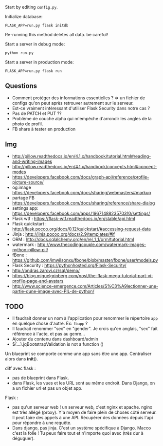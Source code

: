 
Start by editing `config.py`.

Initialize database:

    FLASK_APP=run.py flask initdb

Re-running this method deletes all data. be careful!

Start a server in debug mode:

    python run.py

Start a server in production mode:

    FLASK_APP=run.py flask run

## Questions

- Comment protéger des informations essentielles ? => un fichier de configs qu'on peut après retrouver autrement sur le serveur.
- Est-ce vraiment intéressant d'utiliser Flask Security dans notre cas ?
- Pas de PATCH et PUT ??
- Problème de couche alpha qui m'empêche d'arrondir les angles de la photo de profil.
- FB share à tester en production

## Img

- http://pillow.readthedocs.io/en/4.1.x/handbook/tutorial.html#reading-and-writing-images
- http://pillow.readthedocs.io/en/4.1.x/handbook/concepts.html#concept-modes
- https://developers.facebook.com/docs/graph-api/reference/profile-picture-source/
- og:image https://developers.facebook.com/docs/sharing/webmasters#markup
- partage FB https://developers.facebook.com/docs/sharing/reference/share-dialog
- settings app: https://developers.facebook.com/apps/1967148823570310/settings/
- Flask wtf : https://flask-wtf.readthedocs.io/en/stable/api.html
- Flask quickstart : http://flask.pocoo.org/docs/0.12/quickstart/#accessing-request-data
- Jinja : http://jinja.pocoo.org/docs/2.9/templates/#if
- ORM : http://docs.sqlalchemy.org/en/rel_1_1/orm/tutorial.html
- watermark : http://www.thecodingcouple.com/watermark-images-python-pillow-pil/
- fBone : https://github.com/imwilsonxu/fbone/blob/master/fbone/user/models.py
- Flask Security : https://pythonhosted.org/Flask-Security/
- http://ondras.zarovi.cz/sql/demo/
- https://blog.miguelgrinberg.com/post/the-flask-mega-tutorial-part-vi-profile-page-and-avatars
- http://www.science-emergence.com/Articles/S%C3%A9lectionner-une-partie-dune-image-avec-PIL-de-python/

## TODO

- Il faudrait donner un nom à l'application pour renommer le répertoire `app` en quelque chose d'autre. Ex: `fbapp` ?
- Il faudrait renommer "sex" en "gender". Je crois qu'en anglais, "sex" fait référence à l'acte, et pas au genre...
- Ajouter du contenu dans dashboard/admin
- $(...).jqBootstrapValidation is not a function ()

Un blueprint se comporte comme une app sans être une app. Centraliser alors dans __init__().

diff avec flask :
- pas de blueprint dans Flask.
- dans Flask, les vues et les URL sont au même endroit. Dans Django, on a un fichier url et pas un objet app.

Flask :
- pas qu'un serveur web ! un serveur web, c'est nginx et apache. nginx est très allégé (proxy). Y'a moyen de faire plein de choses côté serveur. Il peut faire des appels à une API. Récupérer des données depuis l'api pour répondre à une requête.
- Dans django, pas jinja. C'est un système spécifique à Django. Macco c'est la folie ! Tu peux faire tout et n'importe quoi avec (très dur à déguguer).
